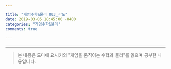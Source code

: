 ```yaml
---

title: "게임수학&물리 003_각도"
date: 2019-03-05 18:45:00 -0400
categories: "게임수학&물리"
comments: true

---
```












#### 

------

> 본 내용은 도마에 요시키의 "게임을 움직이는 수학과 물리"를 읽으며 공부한 내용입니다.